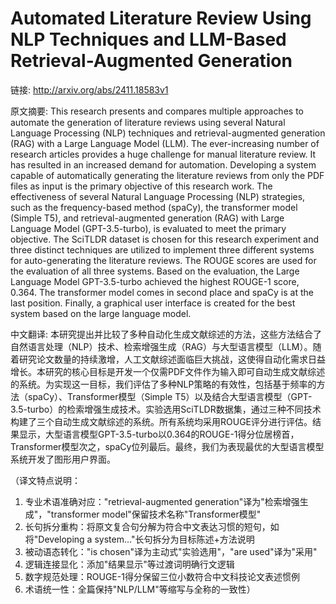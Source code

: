 # Automated Literature Review Using NLP Techniques and LLM-Based Retrieval-Augmented Generation

链接: http://arxiv.org/abs/2411.18583v1

原文摘要:
This research presents and compares multiple approaches to automate the
generation of literature reviews using several Natural Language Processing
(NLP) techniques and retrieval-augmented generation (RAG) with a Large Language
Model (LLM). The ever-increasing number of research articles provides a huge
challenge for manual literature review. It has resulted in an increased demand
for automation. Developing a system capable of automatically generating the
literature reviews from only the PDF files as input is the primary objective of
this research work. The effectiveness of several Natural Language Processing
(NLP) strategies, such as the frequency-based method (spaCy), the transformer
model (Simple T5), and retrieval-augmented generation (RAG) with Large Language
Model (GPT-3.5-turbo), is evaluated to meet the primary objective. The SciTLDR
dataset is chosen for this research experiment and three distinct techniques
are utilized to implement three different systems for auto-generating the
literature reviews. The ROUGE scores are used for the evaluation of all three
systems. Based on the evaluation, the Large Language Model GPT-3.5-turbo
achieved the highest ROUGE-1 score, 0.364. The transformer model comes in
second place and spaCy is at the last position. Finally, a graphical user
interface is created for the best system based on the large language model.

中文翻译:
本研究提出并比较了多种自动化生成文献综述的方法，这些方法结合了自然语言处理（NLP）技术、检索增强生成（RAG）与大型语言模型（LLM）。随着研究论文数量的持续激增，人工文献综述面临巨大挑战，这使得自动化需求日益增长。本研究的核心目标是开发一个仅需PDF文件作为输入即可自动生成文献综述的系统。为实现这一目标，我们评估了多种NLP策略的有效性，包括基于频率的方法（spaCy）、Transformer模型（Simple T5）以及结合大型语言模型（GPT-3.5-turbo）的检索增强生成技术。实验选用SciTLDR数据集，通过三种不同技术构建了三个自动生成文献综述的系统。所有系统均采用ROUGE评分进行评估。结果显示，大型语言模型GPT-3.5-turbo以0.364的ROUGE-1得分位居榜首，Transformer模型次之，spaCy位列最后。最终，我们为表现最优的大型语言模型系统开发了图形用户界面。  

（译文特点说明：  
1. 专业术语准确对应："retrieval-augmented generation"译为"检索增强生成"，"transformer model"保留技术名称"Transformer模型"  
2. 长句拆分重构：将原文复合句分解为符合中文表达习惯的短句，如将"Developing a system..."长句拆分为目标陈述+方法说明  
3. 被动语态转化："is chosen"译为主动式"实验选用"，"are used"译为"采用"  
4. 逻辑连接显化：添加"结果显示"等过渡词明确行文逻辑  
5. 数字规范处理：ROUGE-1得分保留三位小数符合中文科技论文表述惯例  
6. 术语统一性：全篇保持"NLP/LLM"等缩写与全称的一致性）
